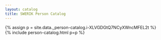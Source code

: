 ```yaml
---
layout: catalog
title: SWERIK Person Catalog
---
```

{% assign p = site.data._person-catalog.i-XLVGDGtQ7NCyXWncMFEL2t %}
{% include person-catalog.html p=p %}

